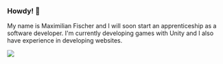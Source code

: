 ### Howdy! 👋

My name is Maximilian Fischer and I will soon start an apprenticeship as a software developer. I'm currently developing games with Unity and I also have experience in developing websites.

![](https://img.shields.io/badge/<WORD_ON_LEFT>-<WORD_ON_RIGHT>-informational?style=flat&logo=<LOGO_NAME>&logoColor=white&color=2bbc8a)
